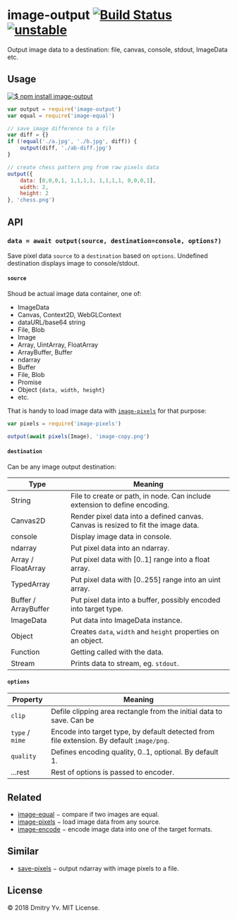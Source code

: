 # image-output [![Build Status](https://travis-ci.org/dy/image-output.svg?branch=master)](https://travis-ci.org/dy/image-output) [![unstable](https://img.shields.io/badge/stability-unstable-green.svg)](http://github.com/badges/stability-badges)

Output image data to a destination: file, canvas, console, stdout, ImageData etc.

## Usage

[![$ npm install image-output](http://nodei.co/npm/image-output.png?mini=true)](http://npmjs.org/package/image-output)

```js
var output = require('image-output')
var equal = require('image-equal')

// save image difference to a file
var diff = {}
if (!equal('./a.jpg', './b.jpg', diff)) {
	output(diff, './ab-diff.jpg')
}

// create chess pattern png from raw pixels data
output({
	data: [0,0,0,1, 1,1,1,1, 1,1,1,1, 0,0,0,1],
	width: 2,
	height: 2
}, 'chess.png')
```

## API

### `data = await output(source, destination=console, options?)`

Save pixel data `source` to a `destination` based on `options`. Undefined destination displays image to console/stdout.

#### `source`

Shoud be actual image data container, one of:

* ImageData
* Canvas, Context2D, WebGLContext
* dataURL/base64 string
* File, Blob
* Image
* Array, UintArray, FloatArray
* ArrayBuffer, Buffer
* ndarray
* Buffer
* File, Blob
* Promise
* Object `{data, width, height}`
* etc.

That is handy to load image data with [`image-pixels`](https://ghub.io/image-pixels) for that purpose:

```js
var pixels = require('image-pixels')

output(await pixels(Image), 'image-copy.png')
```

#### `destination`

Can be any image output destination:

Type | Meaning
---|---
String | File to create or path, in node. Can include extension to define encoding.
Canvas2D | Render pixel data into a defined canvas. Canvas is resized to fit the image data.
console | Display image data in console.
ndarray | Put pixel data into an ndarray.
Array / FloatArray | Put pixel data with [0..1] range into a float array.
TypedArray | Put pixel data with [0..255] range into an uint array.
Buffer / ArrayBuffer | Put pixel data into a buffer, possibly encoded into target type.
ImageData | Put data into ImageData instance.
Object | Creates `data`, `width` and `height` properties on an object.
Function | Getting called with the data.
Stream | Prints data to stream, eg. `stdout`.

#### `options`

Property | Meaning
---|---
`clip` | Defile clipping area rectangle from the initial data to save. Can be
`type` / `mime` | Encode into target type, by default detected from file extension. By default `image/png`.
`quality` | Defines encoding quality, 0..1, optional. By default 1.
...rest | Rest of options is passed to encoder.

## Related

* [image-equal](https://ghub.io/image-equal) − compare if two images are equal.
* [image-pixels](https://ghub.io/image-pixels) − load image data from any source.
* [image-encode](https://ghub.io/image-encode) − encode image data into one of the target formats.

## Similar

* [save-pixels](https://ghub.io/save-pixels) − output ndarray with image pixels to a file.

## License

© 2018 Dmitry Yv. MIT License.
